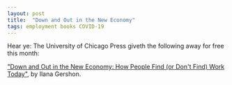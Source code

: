 ```yaml
---
layout: post
title:  "Down and Out in the New Economy"
tags: employment books COVID-19
---
```


Hear ye: The University of Chicago Press giveth the following away for free this month:

["Down and Out in the New Economy:
How People Find (or Don't Find) Work Today"](https://press.uchicago.edu/books/freeEbook.html), by Ilana Gershon.
